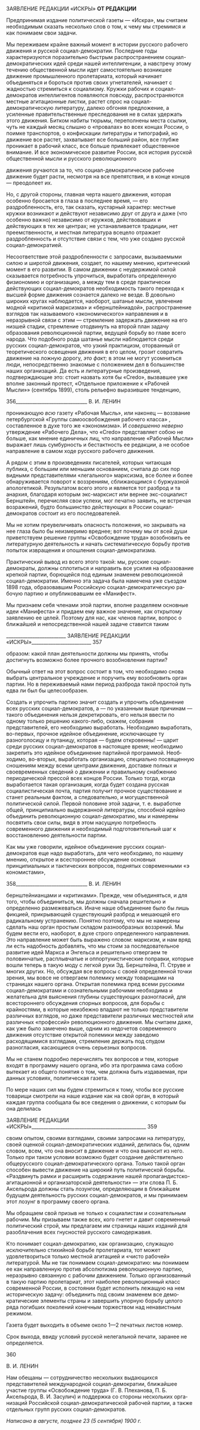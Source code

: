 ЗАЯВЛЕНИЕ РЕДАКЦИИ «ИСКРЫ» **ОТ РЕДАКЦИИ**

Предпринимая издание политической газеты — «Искра», мы считаем необходимым сказать несколько слов о том, к чему мы стремимся и как понимаем свои задачи.

Мы переживаем крайне важный момент в истории русского рабочего движения и русской социал-демократии. Последние годы характеризуются поразительно быстрым распространением социал-демократических идей среди нашей интеллигенции, а на­встречу этому течению общественной мысли идет самостоятельно возникшее движение промышленного пролетариата, который начинает объединяться и бороться против сво­их угнетателей, начинает с жадностью стремиться к социализму. Кружки рабочих и со­циал-демократов интеллигентов появляются повсюду, распространяются местные аги­тационные листки, растет спрос на социал-демократическую литературу, далеко обго­няя предложение, а усиленные правительственные преследования не в силах удержать этого движения. Битком набиты тюрьмы, переполнены места ссылки, чуть не каждый месяц слышно о «провалах» во всех концах России, о поимке транспортов, о конфиска­ции литературы и типографий, но движение все растет, захватывает все больший район, все глубже проникает в рабочий класс, все больше привлекает общественное внимание. И все экономическое развитие России, вся история русской общественной мысли и русского революционного

движения ручаются за то, что социал-демократическое рабочее движение будет расти, несмотря на все препятствия, и в конце концов — преодолеет их.

Но, с другой стороны, главная черта нашего движения, которая особенно бросается в глаза в последнее время, — его раздробленность, его, так сказать, кустарный характер: местные кружки возникают и действуют независимо друг от друга и даже (что особен­но важно) независимо от кружков, действовавших и действующих в тех же центрах; не устанавливается традиции, нет преемственности, и местная литература всецело отража­ет раздробленность и отсутствие связи с тем, что уже создано русской социал-демократией.

Несоответствие этой раздробленности с запросами, вызываемыми силою и широтой движения, создает, по нашему мнению, критический момент в его развитии. В самом движении с неудержимой силой сказывается потребность упрочиться, выработать оп­ределенную физиономию и организацию, а между тем в среде практически действую­щих социал-демократов необходимость такого перехода к высшей форме движения сознается далеко не везде. В довольно широких кругах наблюдается, наоборот, шатанье мысли, увлечение модной «критикой марксизма» и «бернштейниадой», распростране­ние взглядов так называемого «экономического» направления и в неразрывной связи с этим — стремление задержать движение на его низшей стадии, стремление отодвинуть на второй план задачу образования революционной партии, ведущей борьбу во главе всего народа. Что подобного рода шатанье мысли наблюдается среди русских социал-демократов, что узкий практицизм, оторванный от теоретического освещения движения в его целом, грозит совратить движение на ложную дорогу, _это факт;_ в этом не могут усомниться люди, непосредственно знакомые с положением дел в большинстве наших организаций. Да есть и литературные произведения, подтверждающие это: стоит на­звать хотя бы «Credo», вызвавшее уже вполне законный протест, «Отдельное приложе­ние к «Рабочей Мысли»» (сентябрь 1899), столь рельефно выразившее тенденцию,

  

356______________________________ В. И. ЛЕНИН

проникающую _всю_ газету «Рабочая Мысль», или наконец — воззвание петербургской «Группы самоосвобождения рабочего класса» , составленное в духе того же «эконо­мизма». И _совершенно неверно_ утверждение «Рабочего Дела», что «Credo» представля­ет собою не больше, как мнение единичных лиц, что направление «Рабочей Мысли» выражает лишь сумбурность и бестактность ее редакции, а не особое направление в са­мом ходе русского рабочего движения.

А рядом с этим в произведениях писателей, которых читающая публика, с большим или меньшим основанием, считала до сих пор видными представителями «легального» марксизма, все более и более обнаруживается поворот к воззрениям, сближающимся с буржуазной апологетикой. Результатом всего этого и является тот разброд и та анар­хия, благодаря которым экс-марксист или вернее экс-социалист Бернштейн, перечисляя свои успехи, мог печатно заявить, не встречая возражений, будто большинство дейст­вующих в России социал-демократов состоит из его последователей.

Мы не хотим преувеличивать опасность положения, но закрывать на нее глаза было бы неизмеримо вреднее; вот почему мы от всей души приветствуем решение группы «Освобождение труда» возобновить ее литературную деятельность и начать системати­ческую борьбу против попыток извращения и опошления социал-демократизма.

Практический вывод из всего этого такой: мы, русские социал-демократы, должны сплотиться и направить все усилия на образование крепкой партии, борющейся под единым знаменем революционной социал-демократии. Именно эта задача была наме­чена уже съездом 1898 года, образовавшим Российскую социал-демократическую ра­бочую партию и опубликовавшим ее «Манифест».

Мы признаем себя членами этой партии, вполне разделяем основные идеи «Манифе­ста» и придаем ему важное значение, как открытому заявлению ее целей. Поэтому для нас, как членов партии, вопрос о ближайшей и непосредственной нашей задаче ставит­ся таким

  

_________________________ ЗАЯВЛЕНИЕ РЕДАКЦИИ «ИСКРЫ»_________________________ 357

образом: какой план деятельности должны мы принять, чтобы достигнуть возможно более прочного возобновления партии?

Обычный ответ на этот вопрос состоит в том, что необходимо снова выбрать цен­тральное учреждение и поручить ему возобновить орган партии. Но в переживаемый нами период разброда такой простой путь едва ли был бы целесообразен.

Создать и упрочить партию значит создать и упрочить объединение всех русских социал-демократов, а — по указанным выше причинам — такого объединения нельзя декретировать, его нельзя ввести по одному только решению какого-либо, скажем, соб­рания представителей, его необходимо выработать. Необходимо выработать, во-первых, прочное идейное объединение, исключающее ту разноголосицу и путаницу, которая — будем откровенны! — царит среди русских социал-демократов в настоящее время; необходимо закрепить это идейное объединение партийной программой. Необ­ходимо, во-вторых, выработать организацию, специально посвященную сношениям между всеми центрами движения, доставке полных и своевременных сведений о дви­жении и правильному снабжению периодической прессой всех концов России. Только тогда, когда выработается такая организация, когда будет создана русская социалисти­ческая почта, партия получит прочное существование и станет реальным фактом, а сле­довательно, и могущественной политической силой. Первой половине этой задачи, т. е. выработке общей, принципиально выдержанной литературы, способной идейно объе­динить революционную социал-демократию, мы и намерены посвятить свои силы, видя в этом насущную потребность современного движения и необходимый подготовитель­ный шаг к восстановлению деятельности партии.

Как мы уже говорили, идейное объединение русских социал-демократов еще надо выработать, для чего необходимо, по нашему мнению, открытое и всестороннее обсуж­дение основных принципиальных и тактических вопросов, поднятых современными «э кономистами»,

  

358______________________________ В. И. ЛЕНИН

бернштейнианцами и «критиками». Прежде, чем объединяться, и для того, чтобы объе­диниться, мы должны сначала решительно и определенно размежеваться. Иначе наше объединение было бы лишь фикцией, прикрывающей существующий разброд и ме­шающей его радикальному устранению. Понятно поэтому, что мы не намерены сделать наш орган простым складом разнообразных воззрений. Мы будем вести его, наоборот, в духе строго определенного направления. Это направление может быть выражено сло­вом: марксизм, и нам вряд ли есть надобность добавлять, что мы стоим за последова­тельное развитие идей Маркса и Энгельса и решительно отвергаем те половинчатые, расплывчатые и оппортунистические поправки, которые вошли теперь в такую моду с легкой руки Эд. Бернштейна, П. Струве и многих других. Но, обсуждая все вопросы с своей определенной точки зрения, мы вовсе не отвергаем полемику между товарищами на страницах нашего органа. Открытая полемика пред всеми русскими социал-демократами и сознательными рабочими необходима и желательна для выяснения глу­бины существующих разногласий, для всестороннего обсуждения спорных вопросов, для борьбы с крайностями, в которые неизбежно впадают не только представители раз­личных взглядов, но даже представители различных местностей или различных «про­фессий» революционного движения. Мы считаем даже, как уже было замечено выше, одним из недочетов современного движения отсутствие открытой полемики между за­ведомо расходящимися взглядами, стремление держать под спудом разногласия, ка­сающиеся очень серьезных вопросов.

Мы не станем подробно перечислять тех вопросов и тем, которые входят в програм­му нашего органа, ибо эта программа сама собою вытекает из общего понятия о том, чем должна быть издаваемая, при данных условиях, политическая газета.

По мере наших сил мы будем стремиться к тому, чтобы все русские товарищи смот­рели на наше издание как на свой орган, в который каждая группа сообщала бы все сведения о движении, с которым бы она делилась

  

ЗАЯВЛЕНИЕ РЕДАКЦИИ «ИСКРЫ»________________________________________________ 359

своим опытом, своими взглядами, своими запросами на литературу, своей оценкой со­циал-демократических изданий, делилась бы, одним словом, всем, что она вносит в движение и что она выносит из него. Только при таком условии возможно будет созда­ние действительно общерусского социал-демократического органа. Только такой орган способен вывести движение на широкий путь политической борьбы. «Раздвинуть рам­ки и расширить содержание нашей пропагандистско-агитационной и организаторской деятельности» — эти слова П. Б. Аксельрода должны стать лозунгом, определяющим в ближайшем будущем деятельность русских социал-демократов, и мы принимаем этот лозунг в программу своего органа.

Мы обращаем свой призыв не только к социалистам и сознательным рабочим. Мы призываем также всех, кого гнетет и давит современный политический строй, мы пред­лагаем им страницы наших изданий для разоблачения всех гнусностей русского само­державия.

Кто понимает социал-демократию, как организацию, служащую исключительно сти­хийной борьбе пролетариата, тот может удовлетвориться только местной агитацией и «чисто рабочей» литературой. Мы не так понимаем социал-демократию: мы понимаем ее как направленную против абсолютизма революционную партию, неразрывно свя­занную с рабочим движением. Только организованный в такую партию пролетариат, этот наиболее революционный класс современной России, в состоянии будет испол­нить лежащую на нем историческую задачу: объединить под своим знаменем все демо­кратические элементы страны и завершить упорную борьбу целого ряда погибших по­колений конечным торжеством над ненавистным режимом.

Газета будет выходить в объеме около 1—2 печатных листов номер.

Срок выхода, ввиду условий русской нелегальной печати, заранее не определяется.

  

360

  

В. И. ЛЕНИН

  

Нам обещаны — сотрудничество нескольких выдающихся представителей междуна­родной социал-демократии, ближайшее участие группы «Освобождение труда» (Г. В. Плеханова, П. Б. Аксельрода, В. И. Засулич) и поддержка со стороны нескольких орга­низаций Российской социал-демократической рабочей партии, а также отдельных групп русских социал-демократов.

  

_Написано в августе, позднее_ _23 (5 сентября) 1900 г._